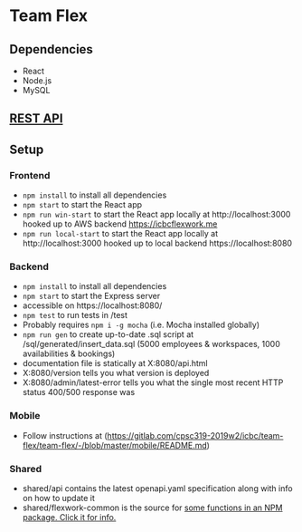 # Team Flex

## Dependencies
- React
- Node.js
- MySQL

## [REST API](https://gitlab.com/cpsc319-2019w2/icbc/team-flex/team-flex/-/blob/master/shared/api/openapi.yaml)

## Setup

### Frontend
- `npm install` to install all dependencies
- `npm start` to start the React app
- `npm run win-start` to start the React app locally at http://localhost:3000 hooked up to AWS backend https://icbcflexwork.me
- `npm run local-start` to start the React app locally at http://localhost:3000 hooked up to local backend https://localhost:8080

### Backend
- `npm install` to install all dependencies
- `npm start` to start the Express server
- accessible on https://localhost:8080/
- `npm test` to run tests in /test
- Probably requires `npm i -g mocha` (i.e. Mocha installed globally)
- `npm run gen` to create up-to-date .sql script at /sql/generated/insert_data.sql (5000 employees & workspaces, 1000 availabilities & bookings)
- documentation file is statically at X:8080/api.html
- X:8080/version tells you what version is deployed
- X:8080/admin/latest-error tells you what the single most recent HTTP status 400/500 response was

### Mobile
- Follow instructions at (https://gitlab.com/cpsc319-2019w2/icbc/team-flex/team-flex/-/blob/master/mobile/README.md)

### Shared
- shared/api contains the latest openapi.yaml specification along with info on how to update it
- shared/flexwork-common is the source for [some functions in an NPM package. Click it for info.](https://www.npmjs.com/package/flexwork-common)
